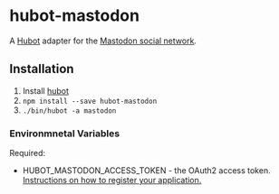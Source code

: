 # hubot-mastodon

A [Hubot](https://hubot.github.com/) adapter for the [Mastodon social network](https://joinmastodon.org/).

## Installation

1. Install [hubot](https://hubot.github.com/docs/)
2. `npm install --save hubot-mastodon`
3. `./bin/hubot -a mastodon`

### Environmnetal Variables

Required:

* HUBOT_MASTODON_ACCESS_TOKEN - the OAuth2 access token. [Instructions on how to register your application.](https://github.com/tootsuite/documentation/blob/master/Using-the-API/API.md#apps)